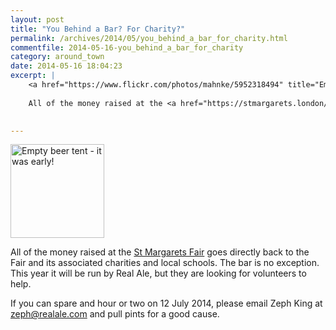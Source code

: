 ```yaml
---
layout: post
title: "You Behind a Bar? For Charity?"
permalink: /archives/2014/05/you_behind_a_bar_for_charity.html
commentfile: 2014-05-16-you_behind_a_bar_for_charity
category: around_town
date: 2014-05-16 18:04:23
excerpt: |
    <a href="https://www.flickr.com/photos/mahnke/5952318494" title="Empty beer tent - it was early! by Peter Mahnke, on Flickr"><img src="/assets/images/2014/5952318494_a976059ac4_q.jpg" width="150" height="150" alt="Empty beer tent - it was early!"  class="photo right" ></a>
    
    All of the money raised at the <a href="https://stmargarets.london/event/fair/200705144148">St Margarets Fair</a> goes directly back to the Fair and its associated charities and local schools. The bar is no exception. This year it will be run by Real Ale, but they are looking for volunteers to help.
    

---
```


<a href="https://www.flickr.com/photos/mahnke/5952318494" title="Empty beer tent - it was early! by Peter Mahnke, on Flickr"><img src="/assets/images/2014/5952318494_a976059ac4_q.jpg" width="150" height="150" alt="Empty beer tent - it was early!"  class="photo right" ></a>

All of the money raised at the [St Margarets Fair](https://stmargarets.london/event/fair/200705144148) goes directly back to the Fair and its associated charities and local schools. The bar is no exception. This year it will be run by Real Ale, but they are looking for volunteers to help.

If you can spare and hour or two on 12 July 2014, please email Zeph King at zeph@realale.com and pull pints for a good cause.
